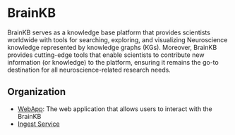 # BrainKB

BrainKB serves as a knowledge base platform that provides scientists worldwide with tools for searching, exploring, and visualizing Neuroscience knowledge represented by knowledge graphs (KGs). Moreover, BrainKB provides cutting-edge tools that enable scientists to contribute new information (or knowledge) to the platform, ensuring it remains the go-to destination for all neuroscience-related research needs.

## Organization
- [WebApp](WebApp): The web application that allows users to interact with the BrainKB 
- [Ingest Service](ingest_service)
